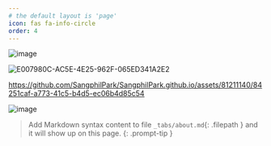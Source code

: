 ```yaml
---
# the default layout is 'page'
icon: fas fa-info-circle
order: 4
---
```


![image](https://github.com/SangphilPark/SangphilPark.github.io/assets/81211140/1fb77962-b518-4c77-82bf-62fe21ee6e01)

![E007980C-AC5E-4E25-962F-065ED341A2E2](https://github.com/SangphilPark/SangphilPark.github.io/assets/81211140/66af2620-6bb3-4602-a66b-a37f486fe21b)

https://github.com/SangphilPark/SangphilPark.github.io/assets/81211140/84251caf-a773-41c5-b4d5-ec06b4d85c54

![image](https://github.com/SangphilPark/SangphilPark.github.io/assets/81211140/7718db01-04cc-461b-a4d7-77e08cf6075f)

> Add Markdown syntax content to file `_tabs/about.md`{: .filepath } and it will show up on this page.
> {: .prompt-tip }
